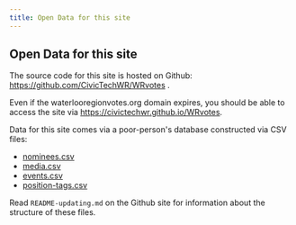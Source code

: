 ```yaml
---
title: Open Data for this site
---
```


## Open Data for this site

The source code for this site is hosted on Github:
<https://github.com/CivicTechWR/WRvotes> . 

Even if the waterlooregionvotes.org domain expires, you should be able
to access the site via <https://civictechwr.github.io/WRvotes>.

Data for this site comes via a poor-person's database constructed via CSV
files: 

- [nominees.csv](https://github.com/CivicTechWR/WRvotes/blob/master/docs/_data/sync/nominees.csv)
- [media.csv](https://github.com/CivicTechWR/WRvotes/blob/master/docs/_data/sync/media.csv)
- [events.csv](https://github.com/CivicTechWR/WRvotes/blob/master/docs/_data/sync/events.csv)
- [position-tags.csv](https://github.com/CivicTechWR/WRvotes/blob/master/docs/_data/internal/position-tags.csv)

Read `README-updating.md` on the Github site for information about the
structure of these files. 
